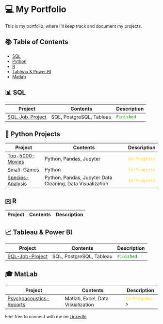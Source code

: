 # 💻 My Portfolio

This is my portfolio, where I'll keep track and document my projects.

## 📚 Table of Contents

- [SQL](#sql)
- [Python](#python-projects)
- [R](#r)
- [Tableau & Power BI](#tableau)
- [Matlab](#matlab)

## 📊 SQL

| Project | Contents | Description |
| ------- | ----- | ----------- |
| [SQL_Job_Project](https://github.com/ManuelMPinto/SQL_Project_Data_Job_Analysis.git) | SQL, PostgreSQL, Tableau | <code style="color : green">Finished</code> |

## 🐍 Python Projects

| Project | Contents | Description |
| ------- | ----- | ----------- |
| [Top-5000-Movies](https://github.com/ManuelMPinto/Top_5000_Movies) | Python, Pandas, Jupyter | <code style="color : gold">In-Progress</code> |
| [Small-Games](https://github.com/ManuelMPinto/Small-Games) | Python | <code style="color : gold">In-Progress</code> |
| [Species-Analysis](https://github.com/ManuelMPinto/Species-Analysis.git) | Python, Pandas, Jupyter Data Cleaning, Data Visualization | <code style="color : gold">In-Progress</code> |


## 🇷 R

| Project | Contents | Description |
| ------- | ----- | ----------- |

## 📈 Tableau & Power BI

| Project | Contents | Description |
| ------- | ----- | ----------- |
| [SQL-Job-Project](https://github.com/ManuelMPinto/SQL_Project_Data_Job_Analysis.git) | SQL, PostgreSQL, Tableau | <code style="color : green">Finished</code> |

## 🎓 MatLab

| Project | Contents | Description |
| ------- | ----- | ----------- |
| [Psychoacoustics-Reports](https://github.com/ManuelMPinto/Psychoacoustics-Report.git) | Matlab, Excel, Data Visualization | <code style="color : gold">In-Progress</code> > |

Feel free to connect with me on [LinkedIn](#https://www.linkedin.com/in/manuel-pinto-100355264/) 


